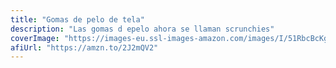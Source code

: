 ```yaml
---
title: "Gomas de pelo de tela"
description: "Las gomas d epelo ahora se llaman scrunchies"
coverImage: "https://images-eu.ssl-images-amazon.com/images/I/51RbcBcKgdL._AC_US218_.jpg"
afiUrl: "https://amzn.to/2J2mQV2"
---
```

